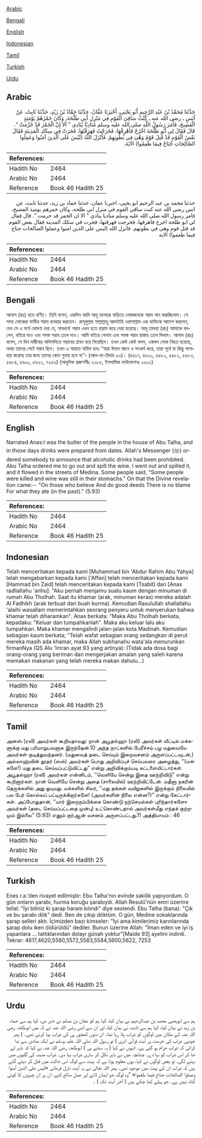 [Arabic](#arabic)

[Bengali](#bengali)

[English](#english)

[Indonesian](#indonesian)

[Tamil](#tamil)

[Turkish](#turkish)

[Urdu](#urdu)

## Arabic


<div dir="rtl" lang="ar" style={{fontSize:'larger',backgroundColor:'#f8f9fa',padding:20}}>
حَدَّثَنَا مُحَمَّدُ بْنُ عَبْدِ الرَّحِيمِ أَبُو يَحْيَى، أَخْبَرَنَا عَفَّانُ، حَدَّثَنَا حَمَّادُ بْنُ زَيْدٍ، حَدَّثَنَا ثَابِتٌ، عَنْ أَنَسٍ ـ رضى الله عنه ـ كُنْتُ سَاقِيَ الْقَوْمِ فِي مَنْزِلِ أَبِي طَلْحَةَ، وَكَانَ خَمْرُهُمْ يَوْمَئِذٍ الْفَضِيخَ، فَأَمَرَ رَسُولُ اللَّهِ صلى الله عليه وسلم مُنَادِيًا يُنَادِي ‏"‏ أَلاَ إِنَّ الْخَمْرَ قَدْ حُرِّمَتْ ‏"‏‏.‏ قَالَ فَقَالَ لِي أَبُو طَلْحَةَ اخْرُجْ فَأَهْرِقْهَا، فَخَرَجْتُ فَهَرَقْتُهَا، فَجَرَتْ فِي سِكَكِ الْمَدِينَةِ فَقَالَ بَعْضُ الْقَوْمِ قَدْ قُتِلَ قَوْمٌ وَهْىَ فِي بُطُونِهِمْ‏.‏ فَأَنْزَلَ اللَّهُ ‏(‏لَيْسَ عَلَى الَّذِينَ آمَنُوا وَعَمِلُوا الصَّالِحَاتِ جُنَاحٌ فِيمَا طَعِمُوا‏)‏ الآيَةَ‏.‏
</div>
<div style={{backgroundColor:'#f8f9fa',padding:20, marginBottom: 10}}><table> <thead> <tr> <th>References:</th> <th></th> </tr> </thead> <tbody><tr><td>Hadith No</td><td>2464</td></tr><tr><td>Arabic No</td><td>2464</td></tr><tr><td>Reference</td><td>Book 46 Hadith 25</td></tr></tbody></table></div>


<div dir="rtl" lang="ar" style={{fontSize:'larger',backgroundColor:'#f8f9fa',padding:20}}>
حدثنا محمد بن عبد الرحيم ابو يحيى، اخبرنا عفان، حدثنا حماد بن زيد، حدثنا ثابت، عن انس رضى الله عنه كنت ساقي القوم في منزل ابي طلحة، وكان خمرهم يوميذ الفضيخ، فامر رسول الله صلى الله عليه وسلم مناديا ينادي " الا ان الخمر قد حرمت ". قال فقال لي ابو طلحة اخرج فاهرقها، فخرجت فهرقتها، فجرت في سكك المدينة فقال بعض القوم قد قتل قوم وهى في بطونهم. فانزل الله (ليس على الذين امنوا وعملوا الصالحات جناح فيما طعموا) الاية
</div>
<div style={{backgroundColor:'#f8f9fa',padding:20, marginBottom: 10}}><table> <thead> <tr> <th>References:</th> <th></th> </tr> </thead> <tbody><tr><td>Hadith No</td><td>2464</td></tr><tr><td>Arabic No</td><td>2464</td></tr><tr><td>Reference</td><td>Book 46 Hadith 25</td></tr></tbody></table></div>

## Bengali


<div dir="ltr" lang="bn" style={{fontSize:'larger',backgroundColor:'#f8f9fa',padding:20}}>
আনাস (রাঃ) হতে বর্ণিত। তিনি বলেন, একদিন আমি আবূ তালহার বাড়িতে লোকজনকে শরাব পান করাচ্ছিলাম। সে সময় লোকেরা ফাযীখ শরাব ব্যবহার করতেন। রাসূলুল্লাহ সাল্লাল্লাহু আলাইহি ওয়াসাল্লাম এক ব্যক্তিকে আদেশ করলেন, যেন সে এ মর্মে ঘোষণা দেয় যে, সাবধান! শরাব এখন হতে হারাম করে দেয়া হয়েছে। আবূ তালহা (রাঃ) আমাকে বললেন, বাইরে যাও এবং সমস্ত শরাব ঢেলে দাও। আমি বাইরে গেলাম এবং সমস্ত শরাব রাস্তায় ঢেলে দিলাম। আনাস (রাঃ) বলেন, সে দিন মাদ্বীনার অলিগলিতে শরাবের প্লাবন বয়ে গিয়েছিল। তখন কেউ কেউ বলল, একদল লোক নিহত হয়েছে, অথচ তাদের পেটে শরাব ছিল। তখন এ আয়াত নাযিল হলঃ ‘‘যারা ঈমান আনে ও সৎকর্ম করে, তারা পূর্বে যা কিছু পানাহার করেছে তার জন্য তাদের কোন গুনাহ হবে না’’- (আল-মা-য়িদাহ ৯৩)। (৪৬১৭, ৪৬২০, ৫৫৮০, ৫৫৮২, ৫৫৮৩, ৫৫৮৪, ৫৬০০, ৫৬২২, ৭২৫৩) (আধুনিক প্রকাশনীঃ ২২৮৫, ইসলামিক ফাউন্ডেশনঃ ২৩০২)
</div>
<div style={{backgroundColor:'#f8f9fa',padding:20, marginBottom: 10}}><table> <thead> <tr> <th>References:</th> <th></th> </tr> </thead> <tbody><tr><td>Hadith No</td><td>2464</td></tr><tr><td>Arabic No</td><td>2464</td></tr><tr><td>Reference</td><td>Book 46 Hadith 25</td></tr></tbody></table></div>

## English


<div dir="ltr" lang="en" style={{fontSize:'larger',backgroundColor:'#f8f9fa',padding:20}}>
Narrated Anas:I was the butler of the people in the house of Abu Talha, and in those days drinks were prepared from dates. Allah's Messenger (ﷺ) ordered somebody to announce that alcoholic drinks had been prohibited. Abu Talha ordered me to go out and spill the wine. I went out and spilled it, and it flowed in the streets of Medina. Some people said, "Some people were killed and wine was still in their stomachs." On that the Divine revelation came:-- "On those who believe And do good deeds There is no blame For what they ate (in the past)." (5.93)
</div>
<div style={{backgroundColor:'#f8f9fa',padding:20, marginBottom: 10}}><table> <thead> <tr> <th>References:</th> <th></th> </tr> </thead> <tbody><tr><td>Hadith No</td><td>2464</td></tr><tr><td>Arabic No</td><td>2464</td></tr><tr><td>Reference</td><td>Book 46 Hadith 25</td></tr></tbody></table></div>

## Indonesian


<div dir="ltr" lang="id" style={{fontSize:'larger',backgroundColor:'#f8f9fa',padding:20}}>
Telah menceritakan kepada kami [Muhammad bin 'Abdur Rahim Abu Yahya] telah mengabarkan kepada kami ['Affan] telah menceritakan kepada kami [Hammad bin Zaid] telah menceritakan kepada kami [Tsabit] dari [Anas radliallahu 'anhu]: "Aku pernah menjamu suatu kaum dengan minuman di rumah Abu Tholhah. Saat itu khamar (arak, minuman keras) mereka adalah Al Fadhikh (arak terbuat dari buah kurma). Kemudian Rasulullah shallallahu 'alaihi wasallam memerintahkan seorang penyeru untuk menyerukan bahwa khamar telah diharamkan". Anas berkata: "Maka Abu Tholhah berkata, kepadaku: "Keluar dan tumpahkanlah". Maka aku keluar lalu aku tumpahkan. Maka khamar mengalirdi jalan-jalan kota Madinah. Kemudian sebagian kaum berkata; "Telah wafat sebagian orang sedangkan di perut mereka masih ada khamar, maka Allah subhanahu wata'ala menurunkan firmanNya (QS Alu 'Imran ayat 93 yang artinya): (Tidak ada dosa bagi orang-orang yang beriman dan mengerjakan amalan yang saleh karena memakan makanan yang telah mereka makan dahulu…)
</div>
<div style={{backgroundColor:'#f8f9fa',padding:20, marginBottom: 10}}><table> <thead> <tr> <th>References:</th> <th></th> </tr> </thead> <tbody><tr><td>Hadith No</td><td>2464</td></tr><tr><td>Arabic No</td><td>2464</td></tr><tr><td>Reference</td><td>Book 46 Hadith 25</td></tr></tbody></table></div>

## Tamil


<div dir="ltr" lang="ta" style={{fontSize:'larger',backgroundColor:'#f8f9fa',padding:20}}>
அனஸ் (ரலி) அவர்கள் கூறியதாவது: நான் அபூதல்ஹா (ரலி) அவர்கள் வீட்டில் மக்களுக்கு மது பரிமாறுபவனாக இருந்தேன்.10 அந்த நாட்களில் பேரீச்சம் பழ மதுவையே அவர்கள் குடித்துவந்தனர். (மதுவைத் தடை செய்யும் இறைவசனம் அருளப்பட்டவுடன்,) அல்லாஹ்வின் தூதர் (ஸல்) அவர்கள் பொது அறிவிப்புச் செய்பவரை அழைத்து, ‘‘(மக்களே!) மது தடை செய்யப்பட்டுவிட்டது” என்று அறிவிக்கும்படி கட்டளையிட்டார்கள். அபூதல்ஹா (ரலி) அவர்கள் என்னிடம், ‘‘வெளியே சென்று இதை ஊற்றிவிடு” என்று கூறினார்கள். நான் வெளியே சென்று அதை (சாலையில்) ஊற்றிவிட்டேன். மதீனா நகரின் தெருக்களில் அது ஓடியது. மக்களில் சிலர், ‘‘மது தங்கள் வயிறுகளில் இருக்கும் நிலையில் பல பேர் கொல்லப் பட்டிருக்கிறார்களே! (அவர்களின் நிலை என்ன?)” என்று கேட்டார்கள். அப்போதுதான், ‘‘யார் இறைநம்பிக்கை கொண்டு நற்செயல்கள் புரிந்தார்களோ அவர்கள் (தடை செய்யப்பட்டதை முன்பு) உட்கொண்டதால் அவர்கள்மீது எந்தக் குற்றமும் இல்லை” (5:93) எனும் குர்ஆன் வசனம் அருளப்பட்டது.11 அத்தியாயம் : 46
</div>
<div style={{backgroundColor:'#f8f9fa',padding:20, marginBottom: 10}}><table> <thead> <tr> <th>References:</th> <th></th> </tr> </thead> <tbody><tr><td>Hadith No</td><td>2464</td></tr><tr><td>Arabic No</td><td>2464</td></tr><tr><td>Reference</td><td>Book 46 Hadith 25</td></tr></tbody></table></div>

## Turkish


<div dir="ltr" lang="tr" style={{fontSize:'larger',backgroundColor:'#f8f9fa',padding:20}}>
Enes r.a.'den rivayet edilmiştir: Ebu Talha'nın evinde sakilik yapıyordum. O gün onların şarabı, hurma koruğu şarabıydı. Allah Resulü'nün emri üzerine tellal: "İyi biliniz ki şarap haram kılındı" diye seslendi. Ebu Talha (bana): "Çık ve bu şarabı dök" dedi. Ben de çıkıp döktüm. O gün, Medine sokaklarında şarap selleri aktı. İçimizden bazı kimseler: "İyi ama kimilerimiz karınlarında şarap dolu iken öldürüldü" dediler. Bunun üzerine Allah: "İman eden ve iyi iş yapanlara ... tattıklarından dolayı günah yoktur"[Maide 93] ayetini indirdi. Tekrar: 4617,4620,5580,5572,5583,5584,5600,5622, 7253
</div>
<div style={{backgroundColor:'#f8f9fa',padding:20, marginBottom: 10}}><table> <thead> <tr> <th>References:</th> <th></th> </tr> </thead> <tbody><tr><td>Hadith No</td><td>2464</td></tr><tr><td>Arabic No</td><td>2464</td></tr><tr><td>Reference</td><td>Book 46 Hadith 25</td></tr></tbody></table></div>

## Urdu


<div dir="rtl" lang="ur" style={{fontSize:'larger',backgroundColor:'#f8f9fa',padding:20}}>
ہم سے ابویحییٰ محمد بن عبدالرحیم نے بیان کیا، کہا ہم کو عفان بن مسلم نے خبر دی، کہا ہم سے حماد بن زید نے بیان کیا، کہا ہم سے ثابت نے بیان کیا، اور ان سے انس رضی اللہ عنہ نے کہ میں ابوطلحہ رضی اللہ عنہ کے مکان میں لوگوں کو شراب پلا رہا تھا۔ ان دنوں کھجور ہی کی شراب پیا کرتے تھے۔ ( پھر جونہی شراب کی حرمت پر آیت قرآنی اتری ) تو رسول اللہ صلی اللہ علیہ وسلم نے ایک منادی سے ندا کرائی کہ شراب حرام ہو گئی ہے۔ انہوں نے کہا ( یہ سنتے ہی ) ابوطلحہ رضی اللہ عنہ نے کہا کہ باہر لے جا کر اس شراب کو بہا دے۔ چنانچہ میں نے باہر نکل کر ساری شراب بہا دی۔ شراب مدینہ کی گلیوں میں بہنے لگی، تو بعض لوگوں نے کہا، یوں معلوم ہوتا ہے کہ بہت سے لوگ اس حالت میں قتل کر دیئے گئے ہیں کہ شراب ان کے پیٹ میں موجود تھی۔ پھر اللہ تعالیٰ نے یہ آیت نازل فرمائی «ليس على الذين آمنوا وعملوا الصالحات جناح فيما طعموا‏» ”وہ لوگ جو ایمان لائے اور عمل صالح کئے، ان پر ان چیزوں کا کوئی گناہ نہیں ہے۔ جو پہلے کھا چکے ہیں ( آخر آیت تک ) ۔
</div>
<div style={{backgroundColor:'#f8f9fa',padding:20, marginBottom: 10}}><table> <thead> <tr> <th>References:</th> <th></th> </tr> </thead> <tbody><tr><td>Hadith No</td><td>2464</td></tr><tr><td>Arabic No</td><td>2464</td></tr><tr><td>Reference</td><td>Book 46 Hadith 25</td></tr></tbody></table></div>
